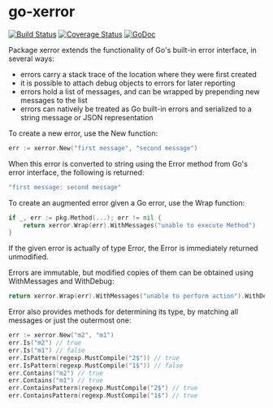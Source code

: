 # go-xerror
[![Build Status](https://api.travis-ci.org/ibrt/go-xerror.svg?branch=master)](https://travis-ci.org/ibrt/go-xerror?branch=master)
[![Coverage Status](https://coveralls.io/repos/github/ibrt/go-xerror/badge.svg?branch=master)](https://coveralls.io/github/ibrt/go-xerror?branch=master)
[![GoDoc](https://godoc.org/github.com/ibrt/go-xerror/xerror?status.svg)](https://godoc.org/github.com/ibrt/go-xerror/xerror)

Package xerror extends the functionality of Go's built-in error interface, in several ways:

- errors carry a stack trace of the location where they were first created
- it is possible to attach debug objects to errors for later reporting
- errors hold a list of messages, and can be wrapped by prepending new messages to the list
- errors can natively be treated as Go built-in errors and serialized to a string message or JSON representation

To create a new error, use the New function:

```go
err := xerror.New("first message", "second message")
```

When this error is converted to string using the Error method from Go's error interface, the following is returned:

```go
"first message: second message"
```
  
To create an augmented error given a Go error, use the Wrap function:

```go
if _, err := pkg.Method(...); err != nil {
	return xerror.Wrap(err).WithMessages("unable to execute Method")
}
```

If the given error is actually of type Error, the Error is immediately returned unmodified.

Errors are immutable, but modified copies of them can be obtained using WithMessages and WithDebug:

```go
return xerror.Wrap(err).WithMessages("unable to perform action").WithDebug(ctx, req)
```

Error also provides methods for determining its type, by matching all messages or just the outermost one:

```go
err := xerror.New("m2", "m1")
err.Is("m2") // true
err.Is("m1") // false
err.IsPattern(regexp.MustCompile("2$")) // true
err.IsPattern(regexp.MustCompile("1$")) // false
err.Contains("m2") // true
err.Contains("m1") // true
err.ContainsPattern(regexp.MustCompile("2$") // true
err.ContainsPattern(regexp.MustCompile("1$") // true
```
